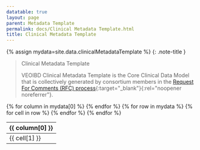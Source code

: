```yaml
---
datatable: true
layout: page
parent: Metadata Template
permalink: docs/Clinical Metadata Template.html
title: Clinical Metadata Template
---
```


{% assign mydata=site.data.clinicalMetadataTemplate %} 
{: .note-title } 
>Clinical Metadata Template
>
>VEOIBD Clinical Metadata Template is the Core Clinical Data Model that is collectively generated by consortium members in the [Request For Comments (RFC) process](https://docs.google.com/document/d/1yN6TlK2VGP-vKvW5E8wucLjKQq769xoz4QW5OjgR29k/edit#){:target="_blank"}{:rel="noopener noreferrer"}.
<table id="myTable" class="display" style="width:100%">
    <thead>
    {% for column in mydata[0] %}
        <th>{{ column[0] }}</th>
    {% endfor %}
    </thead>
    <tbody>
    {% for row in mydata %}
        <tr>
        {% for cell in row %}
            <td>{{ cell[1] }}</td>
        {% endfor %}
        </tr>
    {% endfor %}
    </tbody>
</table>

<script type="text/javascript">
  var pages = ['analysisType', 'shippingVendor', 'resourceType', 'fundingSource', 'fileFormat', 'metadataType', 'sampleStatus', 'assay', 'sampleType', 'platform', 'dataType', 'sampleTissueType', 'diagnosisCategory', 'volumeUnit', 'dataSubtype', 'biopsyInflammationStatus', 'preservationMethod', 'biopsyLocation', 'sampleKey', 'specimenIDSource', 'diseaseActivityBehavior', 'genomicSex', 'siblingType', 'site', 'upperDiseaseType', 'GIPhenotype', 'ethnicity', 'participantRole', 'birthCountry', 'diseaseActivityLocation', 'race', 'sex', 'referenceSet', 'libraryPrep', 'readStrandOrigin', 'cellViability', 'libraryPreparationMethod', 'isStranded', 'runType', 'nucleicAcidSource', 'libraryType'];
  $('#myTable').DataTable({
    responsive: {
        details: {
            display: $.fn.dataTable.Responsive.display.modal( {
                header: function ( row ) {
                    var data = row.data();
                    return 'Details for '+data[0]+' ';
                }
            } ),
            renderer: $.fn.dataTable.Responsive.renderer.tableAll({
                tableClass: "table"
            })
        }
    },
   "deferRender": true,
   "columnDefs": [
      { 
         targets: 0,
         render : function(data, type, row, meta){
            if(type === 'display' & $.inArray( data, pages) != -1){
               return $('<a>')
                  .attr('href',row[7]+'/'+data)
                  .text(data)
                  .wrap('<div></div>')
                  .parent()
                  .html();} 
             else {
               return data;
            }
         }
      },
      {
        targets: [6,7],
          render : function(data, type, row, meta){
         if(type === 'display' & data != 'Sage Bionetworks'){
            return $('<a>')
               .attr('href', data)
               .text(data)
               .wrap('<div></div>')
               .parent()
               .html();} 
         if(type === 'display' & data == 'Sage Bionetworks'){
             return $('<a>')
                .attr('href', 'https://sagebionetworks.org/')
                .text(data)
                .wrap('<div></div>')
                .parent()
                .html();
         
         } else {
            return data;
         }
      }
   }
   ]
});
</script>